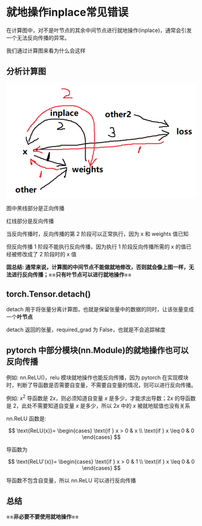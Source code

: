 # 就地操作inplace常见错误

在计算图中，对不是叶节点的其余中间节点进行就地操作(inplace)，通常会引发一个无法反向传播的异常。

我们通过计算图来看为什么会这样

## 分析计算图

![](md-img/就地操作inplace常见错误_2024-09-09-09-19-17.png)

图中黑线部分是正向传播

红线部分是反向传播

当反向传播时，反向传播的第 2 阶段可以正常执行，因为 x 和 weights 值已知

但反向传播 1 阶段不能执行反向传播，因为执行 1 阶段反向传播所需的 x 的值已经被修改成了 2 阶段时的 x 值

**固总结: 通常来说，计算图的中间节点不能做就地修改，否则就会像上图一样，无法进行反向传播；==只有叶节点可以进行就地操作==**

## torch.Tensor.detach()

detach 用于将张量分离计算图，也就是保留张量中的数据的同时，让该张量变成一个**叶节点**

detach 返回的张量，required_grad 为 False，也就是不会追踪梯度

## pytorch 中部分模块(nn.Module)的就地操作也可以反向传播

例如: nn.ReLU()，relu 模块就地操作也能反向传播，因为 pytorch 在实现模块时，判断了导函数是否需要自变量，不需要自变量的情况，则可以进行反向传播。

例如: $x^2$ 导函数是 $2x$，则必须知道自变量 $x$ 是多少，才能求出导数；$2x$ 的导函数是 $2$，此处不需要知道自变量 $x$ 是多少，所以 $2x$ 中的 $x$ 被就地赋值也没有关系

nn.ReLU 函数是:

$$
\text{ReLU(x)}=
\begin{cases}
    \text{if } x > 0 & x \\
    \text{if } x \leq 0 & 0
\end{cases}
$$

导函数为

$$
\text{ReLU'(x)}=
\begin{cases}
    \text{if } x > 0 & 1 \\
    \text{if } x \leq 0 & 0
\end{cases}
$$

导函数不包含自变量，所以 nn.ReLU 可以进行反向传播

## 总结

**==非必要不要使用就地操作==**


